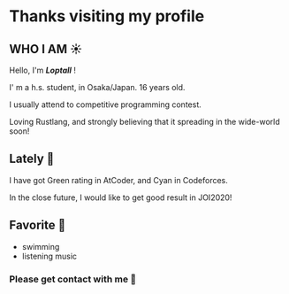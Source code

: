 # Thanks visiting my profile

## WHO I AM ☀️

Hello, I'm ***Loptall*** !

I' m a h.s. student, in Osaka/Japan. 16 years old.

I usually attend to competitive programming contest.

Loving Rustlang, and strongly believing that it spreading in the wide-world soon!

## Lately 🌳

I have got Green rating in AtCoder, and Cyan in Codeforces.

In the close future, I would like to get good result in JOI2020!

## Favorite 💓

- swimming
- listening music

### Please get contact with me 🤝
